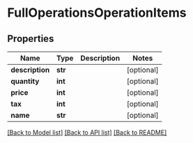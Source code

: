 # FullOperationsOperationItems

## Properties
Name | Type | Description | Notes
------------ | ------------- | ------------- | -------------
**description** | **str** |  | [optional] 
**quantity** | **int** |  | [optional] 
**price** | **int** |  | [optional] 
**tax** | **int** |  | [optional] 
**name** | **str** |  | [optional] 

[[Back to Model list]](../README.md#documentation-for-models) [[Back to API list]](../README.md#documentation-for-api-endpoints) [[Back to README]](../README.md)


